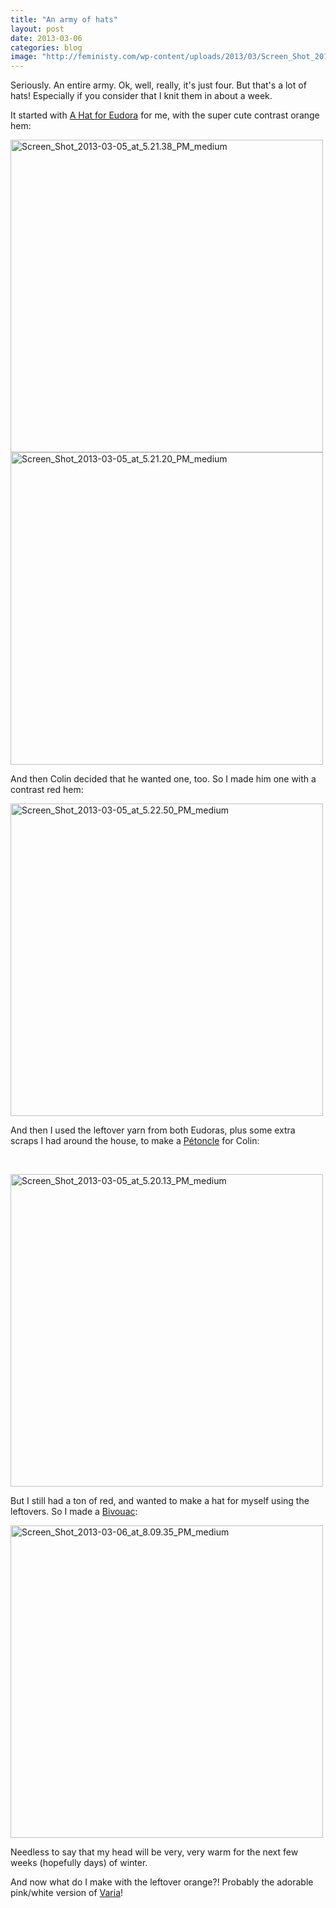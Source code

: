 ```yaml
---
title: "An army of hats"
layout: post
date: 2013-03-06
categories: blog
image: "http://feministy.com/wp-content/uploads/2013/03/Screen_Shot_2013-03-05_at_5.21.38_PM_medium-350x350.png"
---
```


Seriously. An entire army. Ok, well, really, it's just four. But that's a lot of hats! Especially if you consider that I knit them in about a week.

It started with <a title="Yay! I’m not a bad knitter." href="http://feministy.com/blog/yay-im-not-a-bad-knitter/">A Hat for Eudora</a> for me, with the super cute contrast orange hem:

<img class="aligncenter size-large wp-image-4029" alt="Screen_Shot_2013-03-05_at_5.21.38_PM_medium" src="http://feministy.com/wp-content/uploads/2013/03/Screen_Shot_2013-03-05_at_5.21.38_PM_medium.png" width="500" height="500" />

<img class="aligncenter size-large wp-image-4028" alt="Screen_Shot_2013-03-05_at_5.21.20_PM_medium" src="http://feministy.com/wp-content/uploads/2013/03/Screen_Shot_2013-03-05_at_5.21.20_PM_medium.png" width="500" height="500" />

And then Colin decided that he wanted one, too. So I made him one with a contrast red hem:

<img class="aligncenter size-large wp-image-4030" alt="Screen_Shot_2013-03-05_at_5.22.50_PM_medium" src="http://feministy.com/wp-content/uploads/2013/03/Screen_Shot_2013-03-05_at_5.22.50_PM_medium.png" width="500" height="500" />

And then I used the leftover yarn from both Eudoras, plus some extra scraps I had around the house, to make a <a href="http://www.dull-roar.com/2013/01/scallop-sisters-petoncle-and-varia.html">Pétoncle</a> for Colin:

&nbsp;

<a href="http://feministy.com/wp-content/uploads/2013/03/Screen_Shot_2013-03-05_at_5.20.13_PM_medium.png"><img class="aligncenter size-full wp-image-4027" alt="Screen_Shot_2013-03-05_at_5.20.13_PM_medium" src="http://feministy.com/wp-content/uploads/2013/03/Screen_Shot_2013-03-05_at_5.20.13_PM_medium.png" width="500" height="500" /></a>

But I still had a ton of red, and wanted to make a hat for myself using the leftovers. So I made a <a href="http://www.dull-roar.com/2013/02/bivouac.html">Bivouac</a>:

<a href="http://feministy.com/wp-content/uploads/2013/03/Screen_Shot_2013-03-06_at_8.09.35_PM_medium.png"><img class="aligncenter size-large wp-image-4031" alt="Screen_Shot_2013-03-06_at_8.09.35_PM_medium" src="http://feministy.com/wp-content/uploads/2013/03/Screen_Shot_2013-03-06_at_8.09.35_PM_medium.png" width="500" height="500" /></a>

Needless to say that my head will be very, very warm for the next few weeks (hopefully days) of winter.

And now what do I make with the leftover orange?! Probably the adorable pink/white version of <a href="http://www.dull-roar.com/2012/12/i-call-this-series-self-loathing-and.html" target="_blank">Varia</a>!